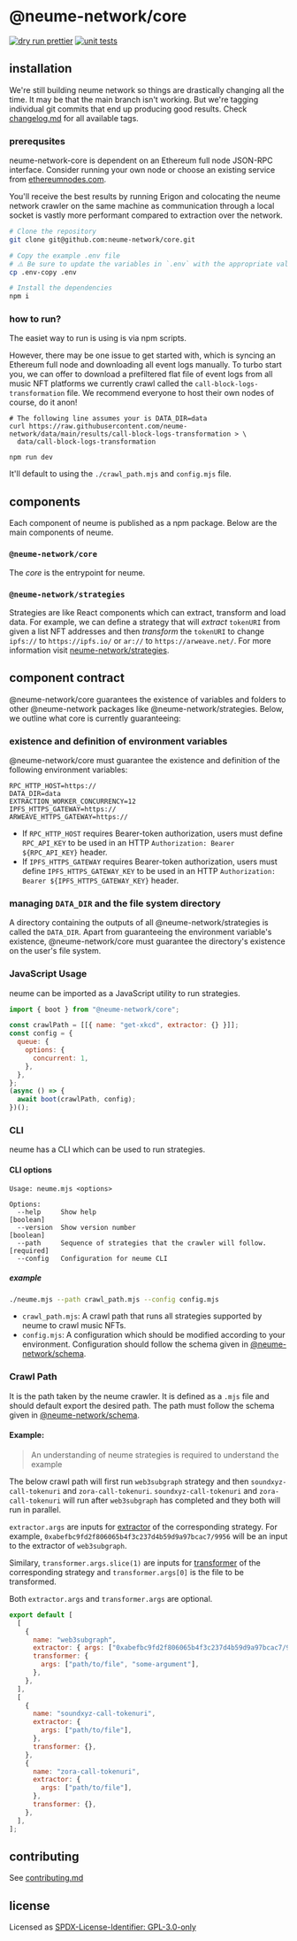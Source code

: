 # @neume-network/core

[![dry run prettier](https://github.com/neume-network/core/actions/workflows/prettier.yml/badge.svg)](https://github.com/neume-network/core/actions/workflows/prettier.yml)
[![unit tests](https://github.com/neume-network/core/actions/workflows/node.js.yml/badge.svg)](https://github.com/neume-network/core/actions/workflows/node.js.yml)

## installation

We're still building neume network so things are drastically changing all the
time. It may be that the main branch isn't working. But we're tagging individual
git commits that end up producing good results. Check
[changelog.md](https://github.com/neume-network/core/blob/main/changelog.md) for
all available tags.

### prerequsites

neume-network-core is dependent on an Ethereum full node JSON-RPC interface.
Consider running your own node or choose an existing service from
[ethereumnodes.com](https://ethereumnodes.com/).

You'll receive the best results by running Erigon and colocating the neume
network crawler on the same machine as communication through a local socket is
vastly more performant compared to extraction over the network.

```bash
# Clone the repository
git clone git@github.com:neume-network/core.git

# Copy the example .env file
# ⚠️ Be sure to update the variables in `.env` with the appropriate values!
cp .env-copy .env

# Install the dependencies
npm i
```

### how to run?

The easiet way to run is using is via npm scripts.

However, there may be one issue to get started with, which is syncing an
Ethereum full node and downloading all event logs manually. To turbo start you,
we can offer to download a prefiltered flat file of event logs from all music
NFT platforms we currently crawl called the `call-block-logs-transformation`
file. We recommend everyone to host their own nodes of course, do it anon!

```
# The following line assumes your is DATA_DIR=data
curl https://raw.githubusercontent.com/neume-network/data/main/results/call-block-logs-transformation > \
  data/call-block-logs-transformation
```

```
npm run dev
```

It'll default to using the `./crawl_path.mjs` and `config.mjs` file.

## components

Each component of neume is published as a npm package. Below are the main
components of neume.

### `@neume-network/core`

The _core_ is the entrypoint for neume.

### `@neume-network/strategies`

Strategies are like React components which can extract, transform and load data.
For example, we can define a strategy that will _extract_ `tokenURI` from given
a list NFT addresses and then _transform_ the `tokenURI` to change `ipfs://` to
`https://ipfs.io/` or `ar://` to `https://arweave.net/`. For more information visit
[neume-network/strategies](https://github.com/neume-network/strategies/).

## component contract

@neume-network/core guarantees the existence of variables and folders to other
@neume-network packages like @neume-network/strategies. Below, we outline what
core is currently guaranteeing:

### existence and definition of environment variables

@neume-network/core must guarantee the existence and definition of the following
environment variables:

```
RPC_HTTP_HOST=https://
DATA_DIR=data
EXTRACTION_WORKER_CONCURRENCY=12
IPFS_HTTPS_GATEWAY=https://
ARWEAVE_HTTPS_GATEWAY=https://
```

- If `RPC_HTTP_HOST` requires Bearer-token authorization, users must define
  `RPC_API_KEY` to be used in an HTTP `Authorization: Bearer ${RPC_API_KEY}`
  header.
- If `IPFS_HTTPS_GATEWAY` requires Bearer-token authorization, users must define
  `IPFS_HTTPS_GATEWAY_KEY` to be used in an HTTP
  `Authorization: Bearer ${IPFS_HTTPS_GATEWAY_KEY}` header.

### managing `DATA_DIR` and the file system directory

A directory containing the outputs of all @neume-network/strategies is called
the `DATA_DIR`. Apart from guaranteeing the environment variable's existence,
@neume-network/core must guarantee the directory's existence on the user's file
system.

### JavaScript Usage

neume can be imported as a JavaScript utility to run strategies.

```js
import { boot } from "@neume-network/core";

const crawlPath = [[{ name: "get-xkcd", extractor: {} }]];
const config = {
  queue: {
    options: {
      concurrent: 1,
    },
  },
};
(async () => {
  await boot(crawlPath, config);
})();
```

### CLI

neume has a CLI which can be used to run strategies.

#### CLI options

```
Usage: neume.mjs <options>

Options:
  --help     Show help                                                 [boolean]
  --version  Show version number                                       [boolean]
  --path     Sequence of strategies that the crawler will follow.     [required]
  --config   Configuration for neume CLI
```

##### example

```sh
./neume.mjs --path crawl_path.mjs --config config.mjs
```

- `crawl_path.mjs`: A crawl path that runs all strategies supported by neume to
  crawl music NFTs.
- `config.mjs`: A configuration which should be modified according to your
  environment. Configuration should follow the schema given in
  [@neume-network/schema](https://github.com/neume-network/schema/blob/main/src/schema.mjs).

### Crawl Path

It is the path taken by the neume crawler. It is defined as a `.mjs` file and
should default export the desired path. The path must follow the schema given in
[@neume-network/schema](https://github.com/neume-network/schema/blob/main/src/schema.mjs).

#### Example:

> An understanding of neume strategies is required to understand the example

The below crawl path will first run `web3subgraph` strategy and then
`soundxyz-call-tokenuri` and `zora-call-tokenuri`. `soundxyz-call-tokenuri` and
`zora-call-tokenuri` will run after `web3subgraph` has completed and they both
will run in parallel.

`extractor.args` are inputs for
[extractor](https://github.com/neume-network/strategies/#extractor-strategy-interface-definition)
of the corresponding strategy. For example,
`0xabefbc9fd2f806065b4f3c237d4b59d9a97bcac7/9956` will be an input to the
extractor of `web3subgraph`.

Similary, `transformer.args.slice(1)` are inputs for
[transformer](https://github.com/neume-network/strategies/#transformer-strategy-interface-definition)
of the corresponding strategy and `transformer.args[0]` is the file to be
transformed.

Both `extractor.args` and `transformer.args` are optional.

```js
export default [
  [
    {
      name: "web3subgraph",
      extractor: { args: ["0xabefbc9fd2f806065b4f3c237d4b59d9a97bcac7/9956"] },
      transformer: {
        args: ["path/to/file", "some-argument"],
      },
    },
  ],
  [
    {
      name: "soundxyz-call-tokenuri",
      extractor: {
        args: ["path/to/file"],
      },
      transformer: {},
    },
    {
      name: "zora-call-tokenuri",
      extractor: {
        args: ["path/to/file"],
      },
      transformer: {},
    },
  ],
];
```

## contributing

See [contributing.md](./contributing.md)

## license

Licensed as
[SPDX-License-Identifier: GPL-3.0-only](https://spdx.org/licenses/GPL-3.0-only.html)
